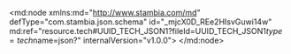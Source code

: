 <?xml version="1.0" encoding="UTF-8"?>
<md:node xmlns:md="http://www.stambia.com/md" defType="com.stambia.json.schema" id="_mjcX0D_REe2HIsvGuwi14w" md:ref="resource.tech#UUID_TECH_JSON1?fileId=UUID_TECH_JSON1$type=tech$name=json?" internalVersion="v1.0.0">
  <node defType="com.stambia.json.rootObject" id="_monywD_REe2HIsvGuwi14w" name="marketingCampaign">
    <attribute defType="com.stambia.json.rootObject.encoding" id="_movHgD_REe2HIsvGuwi14w" value="UTF-8"/>
    <attribute defType="com.stambia.json.rootObject.reverseFilePath" id="_moxjwT_REe2HIsvGuwi14w" value="C:\Tutorial_Semarchy_Bis\Training\Files_In\Json\marketingCampaign.json"/>
    <attribute defType="com.stambia.json.rootObject.filePath" id="_2J_18D_REe2HIsvGuwi14w" value="%{env:workspace_loc}%/Training/Files_Out/Json/generated_marketingCampaign.json"/>
    <node defType="com.stambia.json.array" id="_wyLcsz_REe2HIsvGuwi14w" name="mailingCampaign" position="1">
      <node defType="com.stambia.json.object" id="_wyLctD_REe2HIsvGuwi14w" name="item" position="1">
        <node defType="com.stambia.json.value" id="_wyLctT_REe2HIsvGuwi14w" name="lastName" position="1">
          <attribute defType="com.stambia.json.value.type" id="_wyLctj_REe2HIsvGuwi14w" value="string"/>
        </node>
        <node defType="com.stambia.json.value" id="_wyLctz_REe2HIsvGuwi14w" name="titleCode" position="2">
          <attribute defType="com.stambia.json.value.type" id="_wyLcuD_REe2HIsvGuwi14w" value="string"/>
        </node>
        <node defType="com.stambia.json.value" id="_wyLcuT_REe2HIsvGuwi14w" name="title" position="3">
          <attribute defType="com.stambia.json.value.type" id="_wyLcuj_REe2HIsvGuwi14w" value="string"/>
        </node>
        <node defType="com.stambia.json.value" id="_wyLcuz_REe2HIsvGuwi14w" name="customerId" position="4">
          <attribute defType="com.stambia.json.value.type" id="_wyLcvD_REe2HIsvGuwi14w" value="number"/>
        </node>
        <node defType="com.stambia.json.value" id="_wyLcvT_REe2HIsvGuwi14w" name="company" position="5">
          <attribute defType="com.stambia.json.value.type" id="_wyLcvj_REe2HIsvGuwi14w" value="string"/>
        </node>
        <node defType="com.stambia.json.value" id="_wyLcvz_REe2HIsvGuwi14w" name="birthDate" position="6">
          <attribute defType="com.stambia.json.value.type" id="_wyLcwD_REe2HIsvGuwi14w" value="string"/>
        </node>
        <node defType="com.stambia.json.value" id="_wyLcwT_REe2HIsvGuwi14w" name="firstName" position="7">
          <attribute defType="com.stambia.json.value.type" id="_wyLcwj_REe2HIsvGuwi14w" value="string"/>
        </node>
        <node defType="com.stambia.json.array" id="_wyLcwz_REe2HIsvGuwi14w" name="email" position="8">
          <node defType="com.stambia.json.object" id="_wyLcxD_REe2HIsvGuwi14w" name="item" position="1">
            <node defType="com.stambia.json.value" id="_wyLcxT_REe2HIsvGuwi14w" name="mailingAllowed" position="1">
              <attribute defType="com.stambia.json.value.type" id="_wyLcxj_REe2HIsvGuwi14w" value="string"/>
            </node>
            <node defType="com.stambia.json.value" id="_wyLcxz_REe2HIsvGuwi14w" name="emailType" position="2">
              <attribute defType="com.stambia.json.value.type" id="_wyLcyD_REe2HIsvGuwi14w" value="string"/>
            </node>
            <node defType="com.stambia.json.value" id="_wyLcyT_REe2HIsvGuwi14w" name="emailId" position="3">
              <attribute defType="com.stambia.json.value.type" id="_wyLcyj_REe2HIsvGuwi14w" value="number"/>
            </node>
            <node defType="com.stambia.json.value" id="_wyLcyz_REe2HIsvGuwi14w" name="emailAddress" position="4">
              <attribute defType="com.stambia.json.value.type" id="_wyLczD_REe2HIsvGuwi14w" value="string"/>
            </node>
          </node>
        </node>
      </node>
    </node>
    <node defType="com.stambia.json.array" id="_wyLczT_REe2HIsvGuwi14w" name="phoningCampaign" position="2">
      <node defType="com.stambia.json.object" id="_wyLczj_REe2HIsvGuwi14w" name="item" position="1">
        <node defType="com.stambia.json.value" id="_wyLczz_REe2HIsvGuwi14w" name="lastName" position="1">
          <attribute defType="com.stambia.json.value.type" id="_wyLc0D_REe2HIsvGuwi14w" value="string"/>
        </node>
        <node defType="com.stambia.json.value" id="_wyLc0T_REe2HIsvGuwi14w" name="titleCode" position="2">
          <attribute defType="com.stambia.json.value.type" id="_wyLc0j_REe2HIsvGuwi14w" value="string"/>
        </node>
        <node defType="com.stambia.json.value" id="_wyLc0z_REe2HIsvGuwi14w" name="title" position="3">
          <attribute defType="com.stambia.json.value.type" id="_wyLc1D_REe2HIsvGuwi14w" value="string"/>
        </node>
        <node defType="com.stambia.json.value" id="_wyLc1T_REe2HIsvGuwi14w" name="customerId" position="4">
          <attribute defType="com.stambia.json.value.type" id="_wyLc1j_REe2HIsvGuwi14w" value="number"/>
        </node>
        <node defType="com.stambia.json.value" id="_wyLc1z_REe2HIsvGuwi14w" name="company" position="5">
          <attribute defType="com.stambia.json.value.type" id="_wyLc2D_REe2HIsvGuwi14w" value="string"/>
        </node>
        <node defType="com.stambia.json.value" id="_wyLc2T_REe2HIsvGuwi14w" name="birthDate" position="6">
          <attribute defType="com.stambia.json.value.type" id="_wyLc2j_REe2HIsvGuwi14w" value="string"/>
        </node>
        <node defType="com.stambia.json.value" id="_wyLc2z_REe2HIsvGuwi14w" name="firstName" position="7">
          <attribute defType="com.stambia.json.value.type" id="_wyLc3D_REe2HIsvGuwi14w" value="string"/>
        </node>
        <node defType="com.stambia.json.array" id="_wyLc3T_REe2HIsvGuwi14w" name="phone" position="8">
          <node defType="com.stambia.json.object" id="_wyLc3j_REe2HIsvGuwi14w" name="item" position="1">
            <node defType="com.stambia.json.value" id="_wyLc3z_REe2HIsvGuwi14w" name="phoneNumber" position="1">
              <attribute defType="com.stambia.json.value.type" id="_wyLc4D_REe2HIsvGuwi14w" value="string"/>
            </node>
            <node defType="com.stambia.json.value" id="_wyLc4T_REe2HIsvGuwi14w" name="phoneType" position="2">
              <attribute defType="com.stambia.json.value.type" id="_wyLc4j_REe2HIsvGuwi14w" value="string"/>
            </node>
            <node defType="com.stambia.json.value" id="_wyLc4z_REe2HIsvGuwi14w" name="phoningAllowed" position="3">
              <attribute defType="com.stambia.json.value.type" id="_wyLc5D_REe2HIsvGuwi14w" value="string"/>
            </node>
            <node defType="com.stambia.json.value" id="_wyLc5T_REe2HIsvGuwi14w" name="phoneId" position="4">
              <attribute defType="com.stambia.json.value.type" id="_wyLc5j_REe2HIsvGuwi14w" value="number"/>
            </node>
            <node defType="com.stambia.json.value" id="_wyLc5z_REe2HIsvGuwi14w" name="phoneTypeCode" position="5">
              <attribute defType="com.stambia.json.value.type" id="_wyLc6D_REe2HIsvGuwi14w" value="string"/>
            </node>
          </node>
        </node>
      </node>
    </node>
  </node>
</md:node>